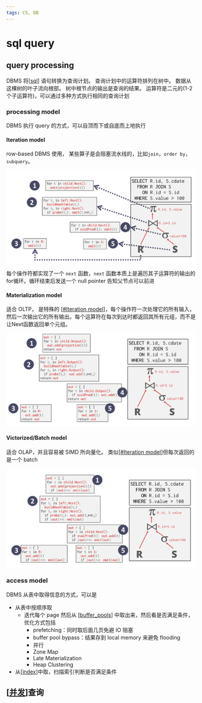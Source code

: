 ```yaml
---
tags: CS, DB
---
```

# sql query

## query processing

DBMS 将[[sql]] 语句转换为查询计划。
查询计划中的运算符排列在树中。
数据从这棵树的叶子流向根部。
树中根节点的输出是查询的结果。
运算符是二元的(1-2个子运算符)，可以通过多种方式执行相同的查询计划

### processing model

DBMS 执行 query 的方式，可以自顶而下或自底而上地执行

#### Iteration model

row-based DBMS 使用，
某些算子是会阻塞流水线的，比如`join`，`order by`，`subquery`。

![迭代模型](../../attachments/itermodel.png)

每个操作符都实现了一个 `next` 函数，`next` 函数本质上是遍历其子运算符的输出的for循环。循环结束后发送一个 null pointer 告知父节点可以前进

#### Materialization model

适合 OLTP，
是特殊的 [[#Iteration model]]，每个操作符一次处理它的所有输入，然后一次输出它的所有输出。每个运算符在每次到达时都返回其所有元组，而不是让Next函数返回单个元组。

![物化模型](../../attachments/materialmodel.png)

#### Victorized/Batch model

适合 OLAP，并且容易被 SIMD 所向量化。
类似[[#Iteration model]]但每次返回的是一个 batch

![向量化模型](../../attachments/vectormodel.png)

### access model

DBMS 从表中取得信息的方式，可以是

- 从表中按顺序取
  - 迭代每个 page 然后从 [[buffer_pools]] 中取出来，然后看是否满足条件，优化方式包括
    - prefetching：同时取后面几页免避 IO 阻塞
    - buffer pool bypass：结果存到 local memory 来避免 flooding
    - 并行
    - Zone Map
    - Late Materialization
    - Heap Clustering
- 从[[index]]中取，扫描索引判断是否满足条件

## [[并发]]查询

[//begin]: # "Autogenerated link references for markdown compatibility"
[sql]: sql.md "mysql"
[#Iteration model]: sql执行.md "sql query"
[buffer_pools]: buffer_pools.md "buffer pools"
[index]: index.md "索引"
[并发]: ../csapp/并发.md "并发"
[//end]: # "Autogenerated link references"
